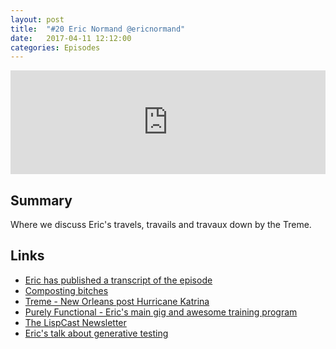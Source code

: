 ```yaml
---
layout: post
title:  "#20 Eric Normand @ericnormand"
date:   2017-04-11 12:12:00
categories: Episodes
---
```


<iframe width="100%" height="166" scrolling="no" frameborder="no" src="https://w.soundcloud.com/player/?url=https%3A//api.soundcloud.com/tracks/317238496&amp;color=%23ff5500&amp;auto_play=false&amp;hide_related=true&amp;show_comments=false&amp;show_user=true&amp;show_reposts=false&amp;show_teaser=true"></iframe>

<br>

## Summary

Where we discuss Eric's travels, travails and travaux down by the Treme.

## Links

- <a href="http://www.lispcast.com/defn-podcast-transcript" target="_blank">Eric has published a transcript of the episode</a>
- <a href="https://twitter.com/raymcdermott/status/338694300344934401" target="_blank">Composting bitches</a>
- <a href="http://www.hbo.com/treme" target="_blank">Treme - New Orleans post Hurricane Katrina</a>
- <a href="https://purelyfunctional.tv" target="_blank">Purely Functional - Eric's main gig and awesome training program</a>
- <a href="https://purelyfunctional.tv/newsletter/" target="_blank">The LispCast Newsletter</a>
- <a href="https://www.youtube.com/watch?v=r5i_OiZw6Sw&app=desktop" target="_blank">Eric's talk about generative testing</a>


